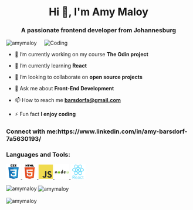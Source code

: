 <h1 align="center">Hi 👋, I'm Amy Maloy</h1>
<h3 align="center">A passionate frontend developer from Johannesburg</h3>
<img align="right" alt="Coding" width="400" src="https://i.pinimg.com/736x/f5/b0/45/f5b045627b6c125e500fc02f42d79763.jpg">

<p align="left"> <img src="https://komarev.com/ghpvc/?username=amymaloy&label=Profile%20views&color=0e75b6&style=flat" alt="amymaloy" /> </p>

- 🔭 I’m currently working on my course **The Odin project**

- 🌱 I’m currently learning **React**

- 👯 I’m looking to collaborate on **open source projects**

- 💬 Ask me about **Front-End Development**

- 📫 How to reach me **barsdorfa@gmail.com**

- ⚡ Fun fact **I enjoy coding**

<h3 align="left">Connect with me:https://www.linkedin.com/in/amy-barsdorf-7a5630193/</h3>
<p align="left">
</p>

<h3 align="left">Languages and Tools:</h3>
<p align="left"> <a href="https://www.w3schools.com/css/" target="_blank" rel="noreferrer"> <img src="https://raw.githubusercontent.com/devicons/devicon/master/icons/css3/css3-original-wordmark.svg" alt="css3" width="40" height="40"/> </a> <a href="https://www.w3.org/html/" target="_blank" rel="noreferrer"> <img src="https://raw.githubusercontent.com/devicons/devicon/master/icons/html5/html5-original-wordmark.svg" alt="html5" width="40" height="40"/> </a> <a href="https://developer.mozilla.org/en-US/docs/Web/JavaScript" target="_blank" rel="noreferrer"> <img src="https://raw.githubusercontent.com/devicons/devicon/master/icons/javascript/javascript-original.svg" alt="javascript" width="40" height="40"/> </a> <a href="https://nodejs.org" target="_blank" rel="noreferrer"> <img src="https://raw.githubusercontent.com/devicons/devicon/master/icons/nodejs/nodejs-original-wordmark.svg" alt="nodejs" width="40" height="40"/> </a> <a href="https://reactjs.org/" target="_blank" rel="noreferrer"> <img src="https://raw.githubusercontent.com/devicons/devicon/master/icons/react/react-original-wordmark.svg" alt="react" width="40" height="40"/> </a> </p>

<p><img align="left" src="https://github-readme-stats.vercel.app/api/top-langs?username=amymaloy&show_icons=true&locale=en&layout=compact" alt="amymaloy" /></p>

<p>&nbsp;<img align="center" src="https://github-readme-stats.vercel.app/api?username=amymaloy&show_icons=true&locale=en" alt="amymaloy" /></p>

<p><img align="center" src="https://github-readme-streak-stats.herokuapp.com/?user=amymaloy&" alt="amymaloy" /></p>
